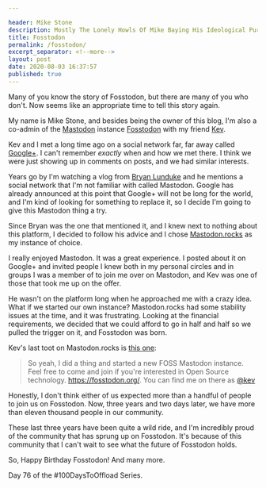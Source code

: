 ```yaml
---

header: Mike Stone
description: Mostly The Lonely Howls Of Mike Baying His Ideological Purity At The Moon
title: Fosstodon
permalink: /fosstodon/
excerpt_separator: <!--more-->
layout: post
date: 2020-08-03 16:37:57
published: true
---
```


Many of you know the story of Fosstodon, but there are many of you who don't. Now seems like an appropriate time to tell this story again.

<!--more-->

My name is Mike Stone, and besides being the owner of this blog, I'm also a co-admin of the [Mastodon](https://joinmastodon.org) instance [Fosstodon](https://fosstodon.org) with my friend [Kev](https://fosstodon.org/@kev).

Kev and I met a long time ago on a social network far, far away called [Google+](https://en.wikipedia.org/wiki/Google%2B). I can't remember *exactly* when and how we met there. I think we were just showing up in comments on posts, and we had similar interests. 

Years go by I'm watching a vlog from [Bryan Lunduke](https://www.youtube.com/user/BryanLunduke) and he mentions a social network that I'm not familiar with called Mastodon. Google has already announced at this point that Google+ will not be long for the world, and I'm kind of looking for something to replace it, so I decide I'm going to give this Mastodon thing a try.

Since Bryan was the one that mentioned it, and I knew next to nothing about this platform, I decided to follow his advice and I chose [Mastodon.rocks](https://mastodon.rocks) as my instance of choice. 

I really enjoyed Mastodon. It was a great experience. I posted about it on Google+ and invited people I knew both in my personal circles and in groups I was a member of to join me over on Mastodon, and Kev was one of those that took me up on the offer.

He wasn't on the platform long when he approached me with a crazy idea. What if we started our own instance? Mastodon.rocks had some stability issues at the time, and it was frustrating. Looking at the financial requirements, we decided that we could afford to go in half and half so we pulled the trigger on it, and Fosstodon was born.

Kev's last toot on Mastodon.rocks is [this one](https://mastodon.rocks/users/kevq/updates/16530):
> So yeah, I did a thing and started a new FOSS Mastodon instance. Feel free to come and join if you're interested in Open Source technology. https://fosstodon.org/. You can find me on there as [@kev](https://fosstodon.org/@kev)

Honestly, I don't think either of us expected more than a handful of people to join us on Fosstodon. Now, three years and two days later, we have more than eleven thousand people in our community. 

These last three years have been quite a wild ride, and I'm incredibly proud of the community that has sprung up on Fosstodon. It's because of this community that I can't wait to see what the future of Fosstodon holds. 

So, Happy Birthday Fosstodon! And many more.

Day 76 of the #100DaysToOffload Series.
